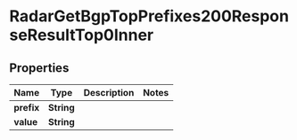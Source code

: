 

# RadarGetBgpTopPrefixes200ResponseResultTop0Inner


## Properties

| Name | Type | Description | Notes |
|------------ | ------------- | ------------- | -------------|
|**prefix** | **String** |  |  |
|**value** | **String** |  |  |



